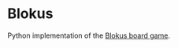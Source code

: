 # Blokus

Python implementation of the <a href="https://www.mattelgames.com/en-us/strategy/blokus">Blokus board game</a>.
